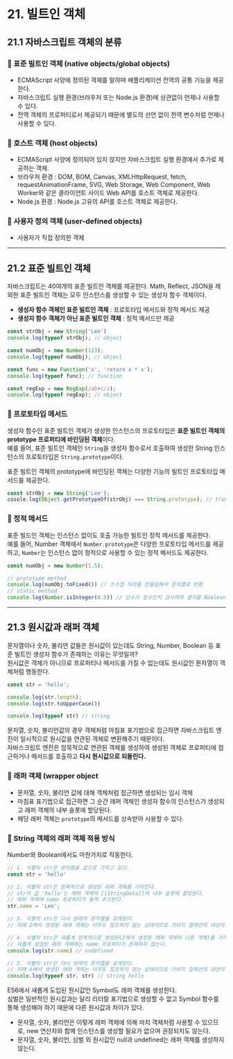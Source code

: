 # 21. 빌트인 객체 

## 21.1 자바스크립트 객체의 분류

### 📌 표준 빌트인 객체 (native objects/global objects)
- ECMAScript 사양에 정의된 객체를 말하며 애플리케이션 전역의 공통 기능을 제공한다.
- 자바스크립트 실행 환경(브라우저 또는 Node.js 환경)에 상관없이 언제나 사용할 수 있다.
- 전역 객체의 프로퍼티로서 제공되기 때문에 별도의 선언 없이 전역 변수처럼 언제나 사용할 수 있다.

### 📌 호스트 객체 (host objects)
- ECMAScript 사양에 정의되어 있지 않지만 자바스크립트 실행 환경에서 추가로 제공하는 객체.
- 브라우저 환경 : DOM, BOM, Canvas, XMLHttpRequest, fetch, requestAnimationFrame, SVG, Web Storage, Web Component, Web Worker와 같은 클라이언트 사이드 Web API를 호스트 객체로 제공한다.
- Node.js 환경 : Node.js 고유의 API를 호스트 객체로 제공한다.

### 📌 사용자 정의 객체 (user-defined objects)
- 사용자가 직접 정의한 객체

---
## 21.2 표준 빌트인 객체

자바스크립트는 40여개의 표준 빌트인 객체를 제공한다.
Math, Reflect, JSON을 제외한 표준 빌트인 객체는 모두 인스턴스를 생성할 수 있는 생성자 함수 객체이다.

- **생성자 함수 객체인 표준 빌트인 객체** : 프로토타입 메서드와 정적 메서드 제공 
- **생성자 함수 객체가 아닌 표준 빌트인 객체** : 정적 메서드만 제공

```js
const strObj = new String('Lee')
console.log(typeof strObj); // object

const numObj = new Number(123);
console.log(typeof numObj); // object

const func = new Function('x', 'return x * x');
console.log(typeof func); // function

const regExp = new RegExp(/ab+c/i);
console.log(typeof regExp); // object
```

### 📌 프로토타입 메서드
생성자 함수인 표준 빌트인 객체가 생성한 인스턴스의 프로토타입은 **표준 빌트인 객체의 prototype 프로퍼티에 바인딩된 객체**이다.<br/>
예를 들어, 표준 빌트인 객체인 `String`을 생성자 함수로서 호출하여 생성한 String 인스턴스의 프로토타입은 `String.prototype`이다.

표준 빌트인 객체의 prototype에 바인딩된 객체는 다양한 기능의 빌트인 프로토타입 메서드를 제공한다.

```js
const strObj = new String('Lee');
cosole.log(Object.getPrototypeOf(strObj) === String.prototype); // true
```

### 📌 정적 메서드 
표준 빌드인 객체는 인스턴스 없이도 호출 가능한 빌트인 정적 메서드를 제공한다.<br/>
예를 들어, Number 객체에서 `Number.prototype`은 다양한 프로토타입 메서드를 제공하고, `Number`는 인스턴스 없이 정적으로 사용할 수 있는 정적 메서드도 제공한다.

```js
const numObj = new Number(1.5);

// prototype method
console.log(numObj.toFixed()) // 소수점 자리를 반올림해서 문자열로 반환
// static method
console.log(Number.isInteger(0.5)) // 인수가 정수인지 검사하여 결과를 Boolean으로 반환
```


---
## 21.3 원시값과 래퍼 객체

문자열이나 숫자, 불리언 값들은 원시값이 있는데도 String, Number, Boolean 등 표준 빌트인 생성자 함수가 존재하는 이유는 무엇일까?<br/>
원시값은 객체가 아니므로 프로퍼티나 메서드를 가질 수 없는데도 원시값인 문자열이 객체처럼 행동한다.

```js
const str = 'hello';

console.log(str.length);
console.log(str.toUpperCase())

console.log(typeof str) // string
```

문자열, 숫자, 불리언값의 경우 객체처럼 마침표 표기법으로 접근하면 자바스크립트 엔진이 일시적으로 원시값을 연관된 객체로 변환해주기 때문이다.<br/>
자바스크립트 엔진은 암묵적으로 연관된 객체를 생성하여 생성된 객체로 프로퍼티에 접근하거나 메서드를 호출하고 **다시 원시값으로 되돌린다.**

### 📌 래퍼 객체 (wrapper object
- 문저열, 숫자, 불리언 값에 대해 객체처럼 접근하면 생성되는 임시 객체
- 마침표 표기법으로 접근하면 그 순간 래퍼 객체인 생성자 함수의 인스턴스가 생성되고 래퍼 객체의 내부 슬롯에 할당된다.
- 해당 래퍼 객체는 `prototype`의 메서드를 상속받아 사용할 수 있다.


### 📌 String 객체의 래퍼 객체 적용 방식
Number와 Boolean에서도 마찬가지로 작동한다.
```js
// 1. 식별자 str은 문자열을 값으로 가지고 있다.
const str = 'hello' 

// 2. 식별자 str은 암묵적으로 생성된 래퍼 객체를 가리킨다. 
// str의 값 'hello'는 래퍼 객체의 [[StringData]]의 내부 슬롯에 할당된다.
// 래퍼 객체에 name 프로퍼티가 동적 추가된다.
str.name = 'Lee';

// 3. 식별자 str은 다시 원래의 문자열을 갖게된다.
// 이때 2에서 생성된 래퍼 객체는 아무도 참조하지 않는 상태이므로 가비지 컬렉션의 대상이 된다.

// 4. 식별자 str은 새롭게 암묵적으로 생성된(2에서 생성된 래퍼 객체와 다른 객체)를 가리킨다.
// 새롭게 생성된 래퍼 객체에는 name 프로퍼티가 존재하지 않는다.
console.log(str.name) // undefined

// 5. 식별자 str은 다시 원래의 문자열을 갖게된다.
// 이때 4에서 생성된 래퍼 객체는 아무도 참조하지 않는 상태이므로 가비지 컬렉션의 대상이 된다.
console.log(typeof str, str) // string hello
```

ES6에서 새롭게 도입된 원시값인 Symbol도 래퍼 객체를 생성한다.<br/>
심벌은 일반적인 원시값과는 달리 리터럴 표기법으로 생성할 수 없고 Symbol 함수를 통해 생성해야 하기 때문에 다른 원시값과 차이가 있다.


- 문자열, 숫자, 불리언은 이렇게 래퍼 객체에 의해 마치 객체처럼 사용할 수 있으므로, new 연산자와 함께 인스턴스를 생성할 필요가 없으며 권장되지도 않는다.
- 문자열, 숫자, 불리언, 심벌 외 원시값인 null과 undefined는 래퍼 객체를 생성하지 않는다. 